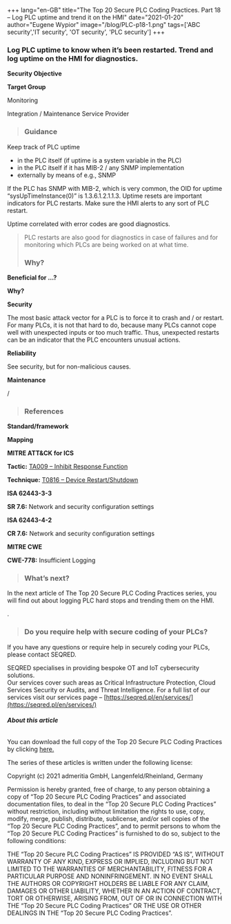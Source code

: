 +++
lang="en-GB"
title="The Top 20 Secure PLC Coding Practices. Part 18 – Log PLC uptime and trend it on the HMI"
date="2021-01-20"
author="Eugene Wypior"
image="/blog/PLC-p18-1.png"
tags=['ABC security','IT security', 'OT security', 'PLC security']
+++

### **Log PLC uptime to know when it’s been restarted. Trend and log uptime on the HMI for diagnostics.** 

**Security Objective**

**Target Group**

Monitoring

Integration / Maintenance Service Provider

> ### Guidance

Keep track of PLC uptime 

*   in the PLC itself (if uptime is a system variable in the PLC)
*   in the PLC itself if it has MIB-2 / any SNMP implementation
*   externally by means of e.g., SNMP 

If the PLC has SNMP with MIB-2, which is very common, the OID for uptime “sysUpTimeInstance(0)” is 1.3.6.1.2.1.1.3. Uptime resets are important indicators for PLC restarts. Make sure the HMI alerts to any sort of PLC restart. 

Uptime correlated with error codes are good diagnostics. 

> PLC restarts are also good for diagnostics in case of failures and for monitoring which PLCs are being worked on at what time. 
> 
> ### Why? 

**Beneficial for …?**

**Why?**

**Security**

The most basic attack vector for a PLC is to force it to crash and / or restart. For many PLCs, it is not that hard to do, because many PLCs cannot cope well with unexpected inputs or too much traffic. Thus, unexpected restarts can be an indicator that the PLC encounters unusual actions. 

**Reliability** 

See security, but for non-malicious causes. 

**Maintenance** 

/

> ### References

**Standard/framework**

**Mapping**

**MITRE ATT&CK for ICS** 

**Tactic:** [TA009 – Inhibit Response Function](https://collaborate.mitre.org/attackics/index.php/Inhibit_Response_Function)

**Technique:** [T0816 – Device Restart/Shutdown](https://collaborate.mitre.org/attackics/index.php/Technique/T0816)

**ISA 62443-3-3** 

**SR 7.6:** Network and security configuration settings

**ISA 62443-4-2** 

**CR 7.6:** Network and security configuration settings

**MITRE CWE**

**CWE-778:** Insufficient Logging

> ### What’s next?

In the next article of The Top 20 Secure PLC Coding Practices series, you will find out about logging PLC hard stops and trending them on the HMI.

.

> ### Do you require help with secure coding of your PLCs?

If you have any questions or require help in securely coding your PLCs, please contact SEQRED.

SEQRED specialises in providing bespoke OT and IoT cybersecurity solutions.  
Our services cover such areas as Critical Infrastructure Protection, Cloud Services Security or Audits, and Threat Intelligence. For a full list of our services visit our services page – [https://seqred.pl/en/services/](https://seqred.pl/en/services/)

###### **About this article**

You can download the full copy of the Top 20 Secure PLC Coding Practices by clicking [here.](https://www.plc-security.com/index.html#download)

The series of these articles is written under the following license:

Copyright (c) 2021 admeritia GmbH, Langenfeld/Rheinland, Germany

Permission is hereby granted, free of charge, to any person obtaining a copy of “Top 20 Secure PLC Coding Practices” and associated documentation files, to deal in the “Top 20 Secure PLC Coding Practices” without restriction, including without limitation the rights to use, copy, modify, merge, publish, distribute, sublicense, and/or sell copies of the “Top 20 Secure PLC Coding Practices”, and to permit persons to whom the “Top 20 Secure PLC Coding Practices” is furnished to do so, subject to the following conditions:

THE “Top 20 Secure PLC Coding Practices” IS PROVIDED “AS IS”, WITHOUT WARRANTY OF ANY KIND, EXPRESS OR IMPLIED, INCLUDING BUT NOT LIMITED TO THE WARRANTIES OF MERCHANTABILITY, FITNESS FOR A PARTICULAR PURPOSE AND NONINFRINGEMENT. IN NO EVENT SHALL THE AUTHORS OR COPYRIGHT HOLDERS BE LIABLE FOR ANY CLAIM, DAMAGES OR OTHER LIABILITY, WHETHER IN AN ACTION OF CONTRACT, TORT OR OTHERWISE, ARISING FROM, OUT OF OR IN CONNECTION WITH THE “Top 20 Secure PLC Coding Practices” OR THE USE OR OTHER DEALINGS IN THE “Top 20 Secure PLC Coding Practices”.

